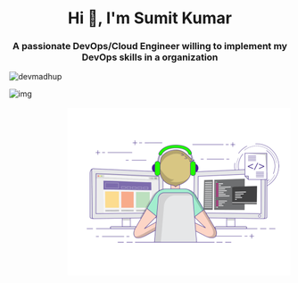 <h1 align="center">Hi 👋, I'm Sumit Kumar</h1>
<h3 align="center">A passionate DevOps/Cloud Engineer willing to implement my DevOps skills in a organization</h3>

<p align="left"> <img src="https://komarev.com/ghpvc/?username=devmadhup&label=Profile%20views&color=0e75b6&style=flat" alt="devmadhup" /> </p>
<img src="https://miro.medium.com/v2/resize:fit:1400/1*_C229kNHrLID-ST8g9Ao_g.gif" alt="img" />
<br>
<br>

<img align="right" alt="Coding" width="400" src="https://raw.githubusercontent.com/devSouvik/devSouvik/master/gif3.gif">


<!-- - 🔭 I’m currently working on **AWS and Azure Cloud**

- 📝 I regularly write articles on [https://hashnode.com/@Madhup2908](https://hashnode.com/@Madhup2908)

- 💬 Ask me about **DevOps, AWS cloud required for DevOps**

- 📫 How to reach me **8007930568pandey@gmail.com**

<h3 align="left">Connect with me:</h3>
<p align="left">
<a href="https://twitter.com/madhuppandey29" target="blank"><img align="center" src="https://github.com/DevMadhup/DevMadhup/blob/main/twitter.gif" alt="madhuppandey29" height="65" width="75" /></a>
<a href="https://linkedin.com/in/https://www.linkedin.com/in/madhup-pandey-0311821b3/" target="blank"><img align="center" src="https://github.com/DevMadhup/DevMadhup/blob/main/372102050_LINKEDIN_ICON_TRANSPARENT_1080.gif" alt="https://www.linkedin.com/in/madhup-pandey-0311821b3/" height="55" width="50" /></a>
<a href="https://instagram.com/iits_madhup" target="blank"><img align="center" src="https://github.com/DevMadhup/DevMadhup/blob/main/insta.gif" alt="iits_madhup" height="75" width="80" /></a>
</p>

<h3 align="left">Languages and Tools:</h3>
<p align="left"> <a href="https://aws.amazon.com" target="_blank" rel="noreferrer"> <img src="https://github.com/DevMadhup/DevMadhup/blob/main/aws.gif" alt="aws" width="60" height="55"/> </a> <a href="https://azure.microsoft.com/en-in/" target="_blank" rel="noreferrer"> <img src="https://www.vectorlogo.zone/logos/microsoft_azure/microsoft_azure-icon.svg" alt="azure" width="60" height="55"/> </a> <a href="https://www.gnu.org/software/bash/" target="_blank" rel="noreferrer"> <img src="https://www.vectorlogo.zone/logos/gnu_bash/gnu_bash-icon.svg" alt="bash" width="55" height="55"/> </a> <a href="https://circleci.com" target="_blank" rel="noreferrer"> <img src="https://www.vectorlogo.zone/logos/circleci/circleci-icon.svg" alt="circleci" width="45" height="55"/> </a> <a href="https://www.docker.com/" target="_blank" rel="noreferrer"> <img src="https://github.com/DevMadhup/DevMadhup/blob/main/whale-docker.gif" alt="docker" width="55" height="55"/> </a> <a href="https://git-scm.com/" target="_blank" rel="noreferrer"> <img src="https://github.com/DevMadhup/DevMadhup/blob/main/git.gif" alt="git" width="80" height="55"/> </a> <a href="https://grafana.com" target="_blank" rel="noreferrer"> <img src="https://www.vectorlogo.zone/logos/grafana/grafana-icon.svg" alt="grafana" width="55" height="65"/> </a> <a href="https://www.jenkins.io" target="_blank" rel="noreferrer"> <img src="https://github.com/DevMadhup/DevMadhup/blob/main/jenkins.gif" alt="jenkins" width="75" height="55"/> </a> <a href="https://kubernetes.io" target="_blank" rel="noreferrer"> <img src="https://github.com/DevMadhup/DevMadhup/blob/main/kuber.gif" alt="kubernetes" width="55" height="55"/> </a> <a href="https://www.linux.org/" target="_blank" rel="noreferrer"> <img src="https://raw.githubusercontent.com/devicons/devicon/master/icons/linux/linux-original.svg" alt="linux" width="55" height="55"/> </a>
<a href="https://prometheus.io/" target="_blank" >
    <img src="https://raw.githubusercontent.com/itsksaurabh/itsksaurabh/master/assets/prometheus.gif" height="55" />
  </a></p>

<p><img align="left" src="https://github-readme-stats.vercel.app/api/top-langs?username=devmadhup&show_icons=true&locale=en&layout=compact" alt="devmadhup" /></p>

<p>&nbsp;<img align="center" src="https://github-readme-stats.vercel.app/api?username=devmadhup&show_icons=true&locale=en" alt="devmadhup" /></p>

### 🔝 Top Contributed Repo
![](https://github-contributor-stats.vercel.app/api?username=DevMadhup&limit=5&theme=flat&combine_all_yearly_contributions=true)

<p><img align="center" src="https://github-readme-streak-stats.herokuapp.com/?user=devmadhup&" alt="devmadhup" /></p>
 -->
